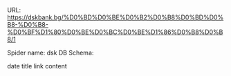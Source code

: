 URL: https://dskbank.bg/%D0%BD%D0%BE%D0%B2%D0%B8%D0%BD%D0%B8-%D0%B8-%D0%BF%D1%80%D0%BE%D0%BC%D0%BE%D1%86%D0%B8%D0%B8/1

Spider name: dsk
DB Schema:

date
title
link
content
